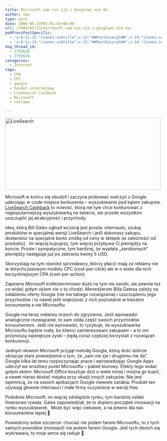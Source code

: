 ```yaml
---
title: Microsoft sam nie zje i Googlowi nie da
author: sms
type: post
date: 2008-05-23T05:01:43+00:00
url: /2008/05/23/microsoft-sam-nie-zje-i-googlowi-nie-da/
podPressPostSpecific:
  - 'a:6:{s:15:"itunes:subtitle";s:15:"##PostExcerpt##";s:14:"itunes:summary";s:15:"##PostExcerpt##";s:15:"itunes:keywords";s:17:"##WordPressCats##";s:13:"itunes:author";s:10:"##Global##";s:15:"itunes:explicit";s:7:"Default";s:12:"itunes:block";s:7:"Default";}'
  - 'a:6:{s:15:"itunes:subtitle";s:15:"##PostExcerpt##";s:14:"itunes:summary";s:15:"##PostExcerpt##";s:15:"itunes:keywords";s:17:"##WordPressCats##";s:13:"itunes:author";s:10:"##Global##";s:15:"itunes:explicit";s:7:"Default";s:12:"itunes:block";s:7:"Default";}'
dsq_thread_id:
  - 2793628
  - 2793628
categories:
  - Internet
tags:
  - CPA
  - CPC
  - google
  - handel internetowy
  - LiveSearch Cashback
  - Microsoft
  - reklama

---
```

[<img src="http://farm3.static.flickr.com/2188/2515677232_51940a652e.jpg" alt="LiveSearch" width="500" height="232" />][1]
  
Microsoft w końcu się obudził i zaczyna próbować walczyć z Google uderzając w czułe miejsce konkurenta &#8211; wyszukiwanie pod kątem zakupów. <a href="http://search.live.com/cashback" target="_blank">LiveSearch Cashback</a> to nowość, którą nie tyle chce konkurować z najpopularniejszą wyszukiwarką na świecie, ale przede wszystkim uszczuplić jej atrakcyjność i przychody.<!--more-->

Idea, którą Bill Gates ogłosił wczoraj jest prosta: internauto, szukaj produktów w specjalnej wersji LiveSearch i jeśli dokonasz zakupu, dostaniesz na specjalne konto zniżkę od ceny w sklepie (w zależności od produktu).  Im więcej kupujesz, tym więcej przybywa Ci pieniędzy na koncie. Proste i sympatyczne, tym bardziej, że wypłata &#8222;zarobionych&#8221; pieniędzy następuje już po zebraniu kwoty 5 USD.

Skorzystają na tym również sprzedawcy, którzy płacić mają za reklamy nie w dotychczasowym modelu CPC (cost-per-click) ale w o wiele dla nich korzystniejszym CPA (cost-per-action).

Zapewne Microsoft krótkoterminowo dużo na tym nie zarobi, ale pewnie też co widać gołym okiem nie o to chodzi. Menedżerom Billa Gatesa zależy na osłabieniu oferty Googla (nie ma takiego rozwiązania) i uszczupleniu jego przychodów i to nawet jeśli większość z nich pozostanie w kieszeni konsumenta a nie Microsoftu.

Google ma teraz niełatwy orzech do zgryzienia. Jeśli wprowadzi analogiczne rozwiązanie, to sam odda część swoich przychodów konsumentom. Jeśli nie wprowadzi, to ryzykuje, że wyszukiwarka Microsoftu będzie rosła, bo klienci zainteresowani zakupami &#8211; a to oni przynoszą największe zyski &#8211; będą coraz częściej korzystali z rozwiązań konkurencji.

Jednym słowem Microsoft przyjął metodę Googla, którą dość dobrze obrazuje stare powiedzenie o tym, że &#8222;sam nie zje i drugiemu nie da&#8221;. Google kilka lat temu rozpoczynając prace i wprowadzając Google Apps uderzył we wrażliwy punkt Microsoftu &#8211; pakiet biurowy. Efekty tego widać gołym okiem: Microsoft Office kosztuje dziś o wiele mniej i można go kupić, a nawet nieraz dostać niejako przy okazji innych zakupów. Nie jest tajemnicą, że na swoich aplikacjach Google niewiele zarabia. Produkt ten używają głownie internauci i małe firmy oczywiście w wersji free.

Podobnie Microsoft: im więcej zdobędzie rynku, tym bardziej osłabi finansowo rywala. Gates zapowiedział, że to dopiero początek innowacji na rynku wyszukiwarek.  Może być więc ciekawie, a na pewno dla nas konsumentów lepiej 🙂

Powiedzmy sobie szczerze: chociaż nie jestem fanem Microsoftu, to z tych samych powodów (monopol) nie jestem fanem Googla. Jeśl tych dwóch się wykrwawia, to moje serce się raduje 🙂

 [1]: http://www.flickr.com/photos/58784903@N00/2515677232/ "LiveSearch by stanuch, on Flickr"